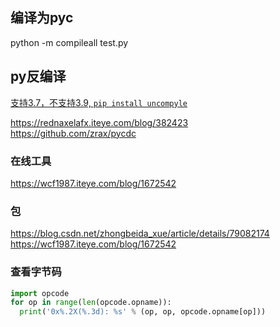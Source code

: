 ## 编译为pyc
python -m compileall  test.py 

## py反编译
[支持3.7，不支持3.9, `pip install uncompyle`](https://github.com/rocky/python-uncompyle6)

https://rednaxelafx.iteye.com/blog/382423  
https://github.com/zrax/pycdc  
### 在线工具
https://wcf1987.iteye.com/blog/1672542

### 包
https://blog.csdn.net/zhongbeida_xue/article/details/79082174  
https://wcf1987.iteye.com/blog/1672542  

### 查看字节码
```py
import opcode  
for op in range(len(opcode.opname)):  
  print('0x%.2X(%.3d): %s' % (op, op, opcode.opname[op])) 
```